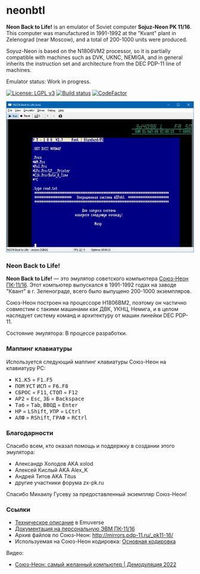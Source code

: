 # neonbtl
**Neon Back to Life!** is an emulator of Soviet computer **Sojuz-Neon PK 11/16**.
This computer was manufactured in 1991-1992 at the "Kvant" plant in Zelenograd (near Moscow), and a total of 200-1000 units were produced.

Soyuz-Neon is based on the N1806VM2 processor, so it is partially compatible with machines such as DVK, UKNC, NEMIGA, and in general inherits the instruction set and architecture from the DEC PDP-11 line of machines.

Emulator status: Work in progress.

[![License: LGPL v3](https://img.shields.io/badge/License-LGPL%20v3-blue.svg)](https://www.gnu.org/licenses/lgpl-3.0)
[![Build status](https://ci.appveyor.com/api/projects/status/q0dmuth9x2sp3k1x?svg=true)](https://ci.appveyor.com/project/nzeemin/neonbtl)
[![CodeFactor](https://www.codefactor.io/repository/github/nzeemin/neonbtl/badge)](https://www.codefactor.io/repository/github/nzeemin/neonbtl)

![](screenshot/NEONBTL.png)


### Neon Back to Life!

**Neon Back to Life!** — это эмулятор советского компьютера [Союз-Неон ПК-11/16](https://ru.wikipedia.org/wiki/%D0%A1%D0%BE%D1%8E%D0%B7-%D0%9D%D0%B5%D0%BE%D0%BD_%D0%9F%D0%9A-11/16).
Этот компьютер выпускался в 1991-1992 годах на заводе "Квант" в г. Зеленограде, всего было выпущено 200-1000 экземпляров.

Союз-Неон построен на процессоре Н1806ВМ2, поэтому он частично совместим с такими машинами как ДВК, УКНЦ, Немига, и в целом наследует систему команд и архитектуру от машин линейки DEC PDP-11.

Состояние эмулятора: В процессе разработки.


### Маппинг клавиатуры
Используется следующий маппинг клавиатуры Союз-Неон на клавиатуру PC:
 - <kbd>К1</kbd>..<kbd>К5</kbd> = <kbd>F1</kbd>..<kbd>F5</kbd>
 - <kbd>ПОМ</kbd> <kbd>УСТ</kbd> <kbd>ИСП</kbd> = <kbd>F6</kbd>..<kbd>F8</kbd>
 - <kbd>СБРОС</kbd> = <kbd>F11</kbd>, <kbd>СТОП</kbd> = <kbd>F12</kbd>
 - <kbd>АР2</kbd> = <kbd>Esc</kbd>, <kbd>ЗБ</kbd> = <kbd>Backspace</kbd>
 - <kbd>Таб</kbd> = <kbd>Tab</kbd>, <kbd>ВВОД</kbd> = <kbd>Enter</kbd>
 - <kbd>НР</kbd> = <kbd>LShift</kbd>, <kbd>УПР</kbd> = <kbd>LCtrl</kbd>
 - <kbd>АЛФ</kbd> = <kbd>RShift</kbd>, <kbd>ГРАФ</kbd> = <kbd>RCtrl</kbd>


### Благодарности
Спасибо всем, кто оказал помощь и поддержку в создании этого эмулятора:
* Александр Холодов AKA xolod
* Алексей Кислый AKA Alex_K
* Андрей Титов AKA Titus
* другие участники форума zx-pk.ru

Спасибо Михаилу Гусеву за предоставленный экземпляр Союз-Неон!


### Ссылки

* [Техническое описание](http://www.emuverse.ru/wiki/%D0%A1%D0%BE%D1%8E%D0%B7-%D0%9D%D0%B5%D0%BE%D0%BD_%D0%9F%D0%9A-11/16_%D0%A2%D0%9E) в Emuverse
* [Документация на персональную ЭВМ ПК-11/16](https://github.com/troosh/pk11-16/tree/master/)
* Архив файлов по Союз-Неон: http://mirrors.pdp-11.ru/_pk11-16/
* Используемая на Союз-Неон кодировка: [Основная кодировка](https://ru.wikipedia.org/wiki/%D0%9E%D1%81%D0%BD%D0%BE%D0%B2%D0%BD%D0%B0%D1%8F_%D0%BA%D0%BE%D0%B4%D0%B8%D1%80%D0%BE%D0%B2%D0%BA%D0%B0)

Видео:
* [Союз-Неон: самый желанный компьютер | Демодуляция 2022](https://www.youtube.com/watch?v=g0wQQ4NY5vc)
